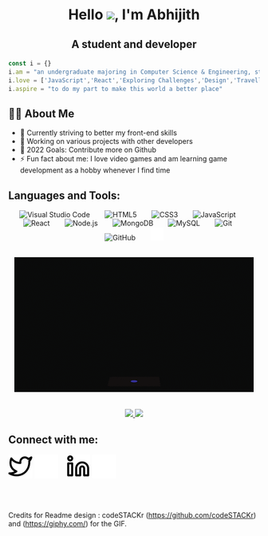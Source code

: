 <h1 align="center">Hello <img src="https://raw.githubusercontent.com/MartinHeinz/MartinHeinz/master/wave.gif" width="30px">, I'm Abhijith</h1>
<h2 align="center">A student and developer</h2>

  ```js
  const i = {}
  i.am = "an undergraduate majoring in Computer Science & Engineering, striving to improve everyday"
  i.love = ['JavaScript','React','Exploring Challenges','Design','Travelling','TheWeeknd','ManchesterUnited']
  i.aspire = "to do my part to make this world a better place"
  ```

## 🙋‍♂️ About Me
- 🌱 Currently striving to better my front-end skills
- 👯 Working on various projects with other developers
- 🥅 2022 Goals: Contribute more on Github
- ⚡ Fun fact about me: I love video games and am learning game development as a hobby whenever I find time

## Languages and Tools:
<p align="center">
<img align="" alt="Visual Studio Code" width="26px" src="https://cdn.jsdelivr.net/gh/devicons/devicon/icons/vscode/vscode-original.svg" style="padding-right:10px;" />&nbsp;&nbsp;&nbsp;&nbsp;
<img align="" alt="HTML5" width="26px" src="https://cdn.jsdelivr.net/gh/devicons/devicon/icons/html5/html5-original.svg" style="padding-right:10px;" />&nbsp;&nbsp;&nbsp;&nbsp;
<img align="" alt="CSS3" width="26px" src="https://cdn.jsdelivr.net/gh/devicons/devicon/icons/css3/css3-original.svg" style="padding-right:10px;" />&nbsp;&nbsp;&nbsp;&nbsp;
<img align="" alt="JavaScript" width="26px" src="https://cdn.jsdelivr.net/gh/devicons/devicon/icons/javascript/javascript-original.svg" style="padding-right:10px;" />&nbsp;&nbsp;&nbsp;&nbsp;
<img align="" alt="React" width="26px" src="https://cdn.jsdelivr.net/gh/devicons/devicon/icons/react/react-original.svg" style="padding-right:10px;" />&nbsp;&nbsp;&nbsp;&nbsp;
<!-- <img align="" alt="Gatsby" width="26px" src="https://cdn.jsdelivr.net/gh/devicons/devicon/icons/gatsby/gatsby-original.svg" style="padding-right:10px;" />-->
<!-- <img align="" alt="GraphQL" width="26px" src="https://cdn.jsdelivr.net/gh/devicons/devicon/icons/graphql/graphql-plain.svg" style="padding-right:10px;" />-->
<img align="" alt="Node.js" width="26px" src="https://cdn.jsdelivr.net/gh/devicons/devicon/icons/nodejs/nodejs-original.svg" style="padding-right:10px;" />&nbsp;&nbsp;&nbsp;&nbsp;
<!-- [<img align="" alt="Deno" width="26px" src="./img/deno-light.svg" style="padding-right:10px;" />-->
<img align="" alt="MongoDB" width="26px" src="https://cdn.jsdelivr.net/gh/devicons/devicon/icons/mongodb/mongodb-original.svg" style="padding-right:10px;" />&nbsp;&nbsp;&nbsp;&nbsp;
<img align="" alt="MySQL" width="26px" src="https://cdn.jsdelivr.net/gh/devicons/devicon/icons/mysql/mysql-original.svg" style="padding-right:10px;" />&nbsp;&nbsp;&nbsp;&nbsp;
<img align="" alt="Git" width="26px" src="https://cdn.jsdelivr.net/gh/devicons/devicon/icons/git/git-original.svg" style="padding-right:10px;" />&nbsp;&nbsp;&nbsp;&nbsp;
<img align="" alt="GitHub" width="26px" src="https://user-images.githubusercontent.com/3369400/139447912-e0f43f33-6d9f-45f8-be46-2df5bbc91289.png" style="padding-right:10px;" />&nbsp;&nbsp;&nbsp;&nbsp;
<!-- <img align="" alt="GitHub" width="26px" src="https://user-images.githubusercontent.com/3369400/139448065-39a229ba-4b06-434b-bc67-616e2ed80c8f.png" style="padding-right:10px;" />-->
<!-- <img align="" alt="Terminal" width="26px" src="./img/terminal-light.svg" /> -->
<img align="" alt="Terminal" width="26px" src="./img/terminal-dark.svg" />
</p>

<br/>
<div align="center">
<img alt="Coding GIF via GIPHY" src="img\giphy2.gif" align=""/>
</div>
<br/>

<p align="center">
<a href="https://github.com/abhijith-jk">
  <img height="180em" src="https://github-readme-stats-eight-theta.vercel.app/api?username=abhijith-jk&show_icons=true&theme=algolia&include_all_commits=true&count_private=true"/>
  <img height="180em" src="https://github-readme-stats-eight-theta.vercel.app/api/top-langs/?username=abhijith-jk&layout=compact&langs_count=8&theme=algolia"/>
</a>
</p>

## Connect with me:
[![website](./img/twitter-light.svg)](https://twitter.com/abhijithjkamath#gh-light-mode-only)
[![website](./img/twitter-dark.svg)](https://twitter.com/abhijithjkamath#gh-dark-mode-only)
&nbsp;&nbsp;
[![website](./img/linkedin-light.svg)](https://linkedin.com/in/abhijithjk#gh-light-mode-only)
[![website](./img/linkedin-dark.svg)](https://linkedin.com/in/abhijithjk#gh-dark-mode-only)
&nbsp;&nbsp;

<br />
<br />

Credits for Readme design : codeSTACKr (https://github.com/codeSTACKr) and (https://giphy.com/) for the GIF.


<!-- [website]: https://codeSTACKr.com -->
<!-- [course]: http://vsCodeHero.com -->
[twitter]: https://twitter.com/abhijithjkamath
<!-- [youtube]: https://youtube.com/codeSTACKr -->
<!-- [instagram]: https://instagram.com/codeSTACKr -->
[linkedin]: www.linkedin.com/in/abhijithjk
<!-- [webdevplaylist]: https://www.youtube.com/playlist?list=PLkwxH9e_vrAJ0WbEsFA9W3I1W-g_BTsbt
[jsplaylist]: https://www.youtube.com/playlist?list=PLkwxH9e_vrALRJKu7wfXby3MKeflhTu6B
[cssplaylist]: https://www.youtube.com/playlist?list=PLkwxH9e_vrALSdvZuEh6gqQdmDoDIoqz4
[reactplaylist]: https://www.youtube.com/playlist?list=PLkwxH9e_vrAK4TdffpxKY3QGyHCpxFcQ0 -->
